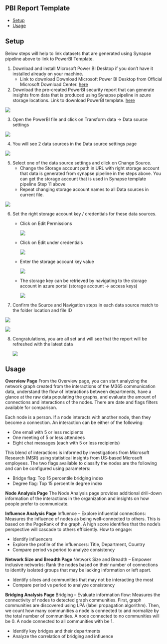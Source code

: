 ## **PBI Report Template**

- [Setup](#Setup)
- [Usage](#Usage)

## Setup

Below steps will help to link datasets that are generated using Synapse pipeline above to link to PowerBI 
Template. 
1. Download and install Microsoft Power BI Desktop if you don’t have it installed already on your machine. 
    - Link to download Download Microsoft Power BI Desktop from Official Microsoft Download Center. [here](https://www.microsoft.com/en-us/download/details.aspx?id=58494)
2. Download the pre-created PowerBI security report that can generate insights from data that is produced using Synapse pipeline in azure storage locations. Link to download PowerBI template. [here](http://aka.ms/ona-m365-pbi)

![](Images/4.0.png)

3. Open the PowerBI file and click on Transform data → Data source settings

![](Images/4.1.png)

4. You will see 2 data sources in the Data source settings page

![](Images/4.2.png)

5. Select one of the data source settings and click on Change Source.
    - Change the Storage account path in URL with right storage account that data is generated from synapse pipeline in the steps above. You can get the storage account that is used in Synapse template pipeline Step 11 above
    - Repeat changing storage account names to all Data sources in current file.

![](Images/4.3.png)

6. Set the right storage account key / credentials for these data sources.
    - Click on Edit Permissions

        ![](Images/4.4.a.png)        

    - Click on Edit under credentials

        ![](Images/4.4.b.png)        

    - Enter the storage account key value

        ![](Images/4.4.c.png)        

    - The storage key can be retrieved by navigating to the storage account in azure portal (storage account → access keys)

        ![](Images/4.4.d.png)        

7. Confirm the Source and Navigation steps in each data source match to the folder location and file ID

![](Images/5.1.png)

![](Images/5.2.png)

8. Congratulations, you are all set and will see that the report will be refreshed with the latest data

    ![](Images/0.1.png) 

## Usage

**Overview Page**
From the Overview page, you can start analyzing the network graph created from the interactions of the M365 communication data, understand the flow of interactions between departments, have a glance at the raw data populating the graphs, and evaluate the amount of connections and interactions of the nodes. There are date and flags filters available for comparison.

Each node is a person. If a node interacts with another node, then they become a connection.
An interaction can be either of the following:
-  One email with 5 or less recipients
-  One meeting of 5 or less attendees
-  Eight chat messages (each with 5 or less recipients)

This blend of interactions is informed by investigations from Microsoft Research (MSR) using statistical insights from US-based Microsoft employees.
The two flags available to classify the nodes are the following and can be configured using parameters:
-  Bridge flag: Top 15 percentile bridging index
-  Degree flag: Top 15 percentile degree index 

**Node Analysis Page**
The Node Analysis page provides additional drill-down information of the interactions in the organization and insights on how people prefer to communicate. 

**Influence Analysis Page**
Influence – Explore influential connections: Measures the influence of nodes as being well-connected to others. This is based on the PageRank of the graph. A high score identifies that the node’s perspective will cascade to others efficiently. How to engage:
- Identify influencers
- Explore the profile of the influencers: Title, Department, Country
- Compare period vs period to analyze consistency

**Network Size and Breadth Page**
Network Size and Breadth – Empower inclusive networks: Rank the nodes based on their number of connections to identify isolated groups that may be lacking information or left apart.
- Identify siloes and communities that may not be interacting the most
- Compare period vs period to analyze consistency

**Bridging Analysis Page**
Bridging – Evaluate information flow: Measures the connectivity of nodes to detected graph communities. First, graph communities are discovered using LPA (label propagation algorithm). Then, we count how many communities a node is connected to and normalize by the total number of communities. A node connected to no communities will be 0. A node connected to all communities with be 1.
- Identify key bridges and their departments
- Analyze the correlation of bridging and influence
